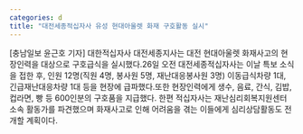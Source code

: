 ```yaml
---
categories: d
title: "대전세종적십자사 유성 현대아울렛 화재 구호활동 실시"
---
```

[충남일보 윤근호 기자] 대한적십자사 대전세종지사는 대전 현대아울렛 화재사고의 현장인력을 대상으로 구호급식을 실시했다.26일 오전 대전세종적십자사는 이날 특보 소식을 접한 후, 인원 12명(직원 4명, 봉사원 5명, 재난대응봉사원 3명) 이동급식차량 1대, 긴급재난대응차량 1대 등을 현장에 급파했다.또한 현장인력에게 생수, 음료, 간식, 김밥, 컵라면, 빵 등 600인분의 구호품을 지급했다. 한편 적십자사는 재난심리회복지원센터 소속 활동가를 파견했으며 화재사고로 인해 어려움을 겪는 이들에게 심리상담활동도 전개할 계획이다.